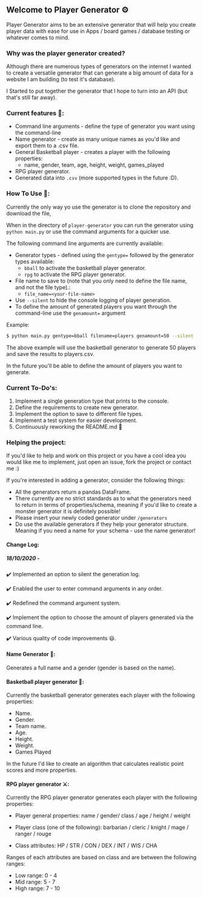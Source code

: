 ## Welcome to Player Generator :gear:

Player Generator aims to be an extensive generator that will help you create player data with ease for use in Apps / board games / database testing or whatever comes to mind.

### Why was the player generator created? 

Although there are numerous types of generators on the internet I wanted to create a versatile generator that can generate a big amount of data for a website I am building (to test it's database).

I Started to put together the generator that I hope to turn into an API (but that's still far away).



### Current features :rocket::

- Command line arguments - define the type of generator you want using the command-line
- Name generator - create as many unique names as you'd like and export them to a .csv file.
- General Basketball player - creates a player with the following properties:
  - name, gender, team, age, height, weight, games_played
- RPG player generator.
- Generated data into `.csv` (more supported types in the future :D).



### How To Use :wrench::

Currently the only way yo use the generator is to clone the repository and download the file,

When in the directory of `player-generator` you can run the generator using `python main.py` or use the command arguments for a quicker use.

The following command line arguments are currently available:

- Generator types - defined using the `gentype=` followed by the generator types available:
  - `bball` to activate the basketball player generator.
  - `rpg` to activate the RPG player generator.
- File name to save to (note that you only need to define the file name, and not the file type).:
  - `file_name=<your-file-name>`
- Use `--silent` to hide the console logging of player generation.
- To define the amount of generated players you want through the command-line use the `genamount=` argument

Example:

```bash
$ python main.py gentype=bball filename=players genamount=50 --silent
```

The above example will use the basketball generator to generate 50 players and save the results to players.csv.

In the future you'll be able to define the amount of players you want to generate.



### Current To-Do's:

1. Implement a single generation type that prints to the console.
3. Define the requirements to create new generator.
4. Implement the option to save to different file types.
5. Implement a test system for easier development.
6. Continuously reworking the README.md :raised_hands:



### Helping the project:

If you'd like to help and work on this project or you have a cool idea you would like me to implement, just open an issue, fork the project or contact me :)

If you're interested in adding a generator, consider the following things:

- All the generators return a pandas DataFrame.
- There currently are no strict standards as to what the generators need to return in terms of properties/schema, meaning if you'd like to create a monster generator it is definitely possible!
- Please insert your newly coded generator under `/generators`
- Do use the available generators if they help your generator structure. Meaning if you need a name for your schema - use the name generator!



#### Change Log:

##### 18/10/2020 -

:heavy_check_mark: Implemented an option to silent the generation log.

:heavy_check_mark: Enabled the user to enter command arguments in any order.

:heavy_check_mark: Redefined the command argument system.

:heavy_check_mark: Implement the option to choose the amount of players generated via the command line.

:heavy_check_mark: Various quality of code improvements :smiley:.



#### Name Generator :name_badge::

Generates a full name and a gender (gender is based on the name).



#### Basketball player generator :basketball::

Currently the basketball generator generates each player with the following properties:

- Name.
- Gender.
- Team name.
- Age.
- Height.
- Weight.
- Games Played

In the future I'd like to create an algorithm that calculates realistic point scores and more properties.



#### RPG player generator :crossed_swords::

Currently the RPG player generator generates each player with the following properties:

- Player general properties: name / gender/ class / age / height / weight

- Player class (one of the following): barbarian / cleric / knight / mage / ranger / rouge
- Class attributes: HP / STR / CON / DEX / INT / WIS / CHA

Ranges of each attributes are based on class and are between the following ranges:

- Low range: 0 - 4
- Mid range: 5 - 7
- High range: 7 - 10
